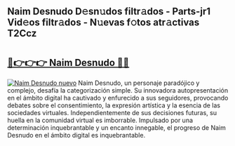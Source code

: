 ## Naim Desnudo D𝚎sn𝚞dos filtr𝚊dos - Parts-jr1 Vid𝚎os filtr𝚊dos - N𝚞evas f𝚘tos atr𝚊ctivas T2Ccz

# <h2><a href="http://mbdqtk.tromn.icu/?c=Naim+Desnudo">🔗👉👉👉 Naim Desnudo 🔗🔗</a></h2>

[![Naim Desnudo nuevo](https://i.imgur.com/pEAQMta.gif)](http://mbdqtk.tromn.icu/?c=Naim+Desnudo)
Naim Desnudo, un personaje paradójico y complejo, desafía la categorización simple. Su innovadora autopresentación en el ámbito digital ha cautivado y enfurecido a sus seguidores, provocando debates sobre el consentimiento, la expresión artística y la esencia de las sociedades virtuales. Independientemente de sus decisiones futuras, su huella en la comunidad virtual es imborrable. Impulsado por una determinación inquebrantable y un encanto innegable, el progreso de Naim Desnudo en el ámbito digital es inquebrantable.
